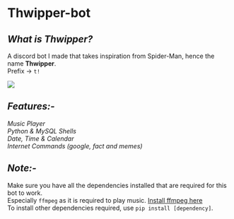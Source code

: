 # Thwipper-bot

_<h2>What is Thwipper?</h2>_
A discord bot I made that takes inspiration from Spider-Man, hence the name <strong>Thwipper</strong>.<br>
Prefix -> `t!`<br>

<img src="https://wallpapercave.com/wp/wp2513595.png"></img>

_<h2>Features:-</h2>_
_Music Player_<br> 
_Python & MySQL Shells_<br> 
_Date, Time & Calendar_ <br>
_Internet Commands (google, fact and memes)_<br>

_<h2>Note:-</h2>_
Make sure you have all the dependencies installed that are required for this bot to work.<br>
Especially `ffmpeg` as it is required to play music.
<a href="https://ffmpeg.org/download.html">Install ffmpeg here</a><br>
To install other dependencies required, use `pip install [dependency]`.
